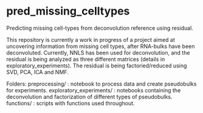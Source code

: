 # pred_missing_celltypes
Predicting missing cell-types from deconvolution reference using residual. 

This repository is currently a work in progress of a project aimed at uncovering information from missing cell types, after RNA-bulks have been deconvoluted. 
Currently, NNLS has been used for deconvolution, and the residual is being analyzed as three different matrices (details in exploratory_experiments). The residual is being factoried/reduced using SVD, PCA, ICA and NMF. 

Folders:
preprocessing/ : notebook to process data and create pseudobulks for experiments.
exploratory_experiments/ :  notebooks containing the deconvolution and factorization of different types of pseudobulks.
functions/ :  scripts with functions used throughout.


